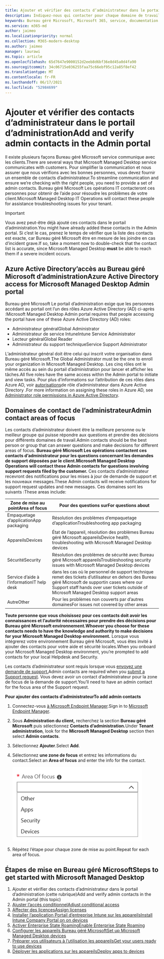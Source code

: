 ```yaml
---
title: Ajouter et vérifier des contacts d’administrateur dans le portail d’administration
description: Indiquez-nous qui contacter pour chaque domaine de travail.
keywords: Bureau géré Microsoft, Microsoft 365, service, documentation
ms.service: m365-md
author: jaimeo
ms.localizationpriority: normal
ms.collection: M365-modern-desktop
ms.author: jaimeo
manager: laurawi
ms.topic: article
ms.openlocfilehash: 65d7647e9000152d2eeb8d6bf36e8d45a0d4fa90
ms.sourcegitcommit: 34c06715e036255faa75c66ebf95c12a85f8ef42
ms.translationtype: MT
ms.contentlocale: fr-FR
ms.lasthandoff: 06/17/2021
ms.locfileid: "52984699"
---
```

# <a name="add-and-verify-admin-contacts-in-the-admin-portal"></a><span data-ttu-id="2ade7-104">Ajouter et vérifier des contacts d’administrateur dans le portail d’administration</span><span class="sxs-lookup"><span data-stu-id="2ade7-104">Add and verify admin contacts in the Admin portal</span></span>

<span data-ttu-id="2ade7-105">Il existe plusieurs façons Bureau géré Microsoft service communique avec les clients.</span><span class="sxs-lookup"><span data-stu-id="2ade7-105">There are several ways that Microsoft Managed Desktop service communicates with customers.</span></span> <span data-ttu-id="2ade7-106">Pour simplifier la communication et nous assurer que nous vérifions avec les bonnes personnes, vous devez fournir un ensemble de contacts d’administrateur.</span><span class="sxs-lookup"><span data-stu-id="2ade7-106">To streamline communication and ensure we’re checking with the right people, you need to provide a set of admin contacts.</span></span> <span data-ttu-id="2ade7-107">Bureau géré Microsoft Les opérations IT contacteront ces personnes pour obtenir de l’aide pour résoudre les problèmes de votre client.</span><span class="sxs-lookup"><span data-stu-id="2ade7-107">Microsoft Managed Desktop IT Operations will contact these people for assistance troubleshooting issues for your tenant.</span></span>

> [!IMPORTANT]
> <span data-ttu-id="2ade7-108">Vous avez peut-être déjà ajouté ces contacts dans le portail d’administration.</span><span class="sxs-lookup"><span data-stu-id="2ade7-108">You might have already added these contacts in the Admin portal.</span></span> <span data-ttu-id="2ade7-109">Si c’est le cas, prenez le temps de vérifier que  la liste des contacts est exacte, car Bureau géré Microsoft être en mesure de les joindre en cas d’incident grave.</span><span class="sxs-lookup"><span data-stu-id="2ade7-109">If so, take a moment now to double-check that the contact list is accurate, since Microsoft Managed Desktop **must** be able to reach them if a severe incident occurs.</span></span>

## <a name="azure-active-directory-access-for-microsoft-managed-desktop-admin-portal"></a><span data-ttu-id="2ade7-110">Azure Active Directory’accès au Bureau géré Microsoft d’administration</span><span class="sxs-lookup"><span data-stu-id="2ade7-110">Azure Active Directory access for Microsoft Managed Desktop Admin portal</span></span>

<span data-ttu-id="2ade7-111">Bureau géré Microsoft Le portail d’administration exige que les personnes accédant au portail ont l’un des rôles Azure Active Directory (AD) ci-après :</span><span class="sxs-lookup"><span data-stu-id="2ade7-111">Microsoft Managed Desktop Admin portal requires that people accessing the portal have one of these Azure Active Directory (AD) roles:</span></span>
- <span data-ttu-id="2ade7-112">Administrateur général</span><span class="sxs-lookup"><span data-stu-id="2ade7-112">Global Administrator</span></span>
- <span data-ttu-id="2ade7-113">Administrateur de service Intune</span><span class="sxs-lookup"><span data-stu-id="2ade7-113">Intune Service Administrator</span></span>
- <span data-ttu-id="2ade7-114">Lecteur général</span><span class="sxs-lookup"><span data-stu-id="2ade7-114">Global Reader</span></span>
- <span data-ttu-id="2ade7-115">Administrateur du support technique</span><span class="sxs-lookup"><span data-stu-id="2ade7-115">Service Support Administrator</span></span>

<span data-ttu-id="2ade7-116">L’administrateur général doit être celui qui inscrit votre organisation dans Bureau géré Microsoft.</span><span class="sxs-lookup"><span data-stu-id="2ade7-116">The Global Administrator must be the one to enroll your organization in Microsoft Managed Desktop.</span></span> <span data-ttu-id="2ade7-117">Les cinq rôles ont le même accès au sein du portail d’administration pour lancer et afficher les tâches.</span><span class="sxs-lookup"><span data-stu-id="2ade7-117">All five roles have the same access within the Admin portal to initiate and view tasks.</span></span> <span data-ttu-id="2ade7-118">Pour plus d’informations sur l’attribution de ces rôles dans Azure AD, voir [autorisations](/azure/active-directory/users-groups-roles/directory-assign-admin-roles)de rôle d’administrateur dans Azure Active Directory .</span><span class="sxs-lookup"><span data-stu-id="2ade7-118">For more information on assigning these roles in Azure AD, see [Administrator role permissions in Azure Active Directory](/azure/active-directory/users-groups-roles/directory-assign-admin-roles).</span></span> 

## <a name="admin-contact-areas-of-focus"></a><span data-ttu-id="2ade7-119">Domaines de contact de l’administrateur</span><span class="sxs-lookup"><span data-stu-id="2ade7-119">Admin contact areas of focus</span></span>

<span data-ttu-id="2ade7-120">Les contacts d’administrateur doivent être la meilleure personne ou le meilleur groupe qui puisse répondre aux questions et prendre des décisions pour différents domaines de travail.</span><span class="sxs-lookup"><span data-stu-id="2ade7-120">Admin contacts should be the best person or group that can answer questions and make decisions for different areas of focus.</span></span> <span data-ttu-id="2ade7-121">**Bureau géré Microsoft Les opérations contactent ces contacts d’administrateur pour les questions concernant les demandes de support déposées par le client.**</span><span class="sxs-lookup"><span data-stu-id="2ade7-121">**Microsoft Managed Desktop Operations will contact these Admin contacts for questions involving support requests filed by the customer.**</span></span> <span data-ttu-id="2ade7-122">Ces contacts d’administrateur recevront des notifications pour les mises à jour de demande de support et les nouveaux messages.</span><span class="sxs-lookup"><span data-stu-id="2ade7-122">These Admin contacts will receive notifications for support request updates and new messages.</span></span> <span data-ttu-id="2ade7-123">Ces domaines sont les suivants :</span><span class="sxs-lookup"><span data-stu-id="2ade7-123">These areas include:</span></span>

<span data-ttu-id="2ade7-124">Zone de mise au point</span><span class="sxs-lookup"><span data-stu-id="2ade7-124">Area of focus</span></span> | <span data-ttu-id="2ade7-125">Pour des questions sur</span><span class="sxs-lookup"><span data-stu-id="2ade7-125">For questions about</span></span>
--- | ---
<span data-ttu-id="2ade7-126">Empaquetage d’application</span><span class="sxs-lookup"><span data-stu-id="2ade7-126">App packaging</span></span> | <span data-ttu-id="2ade7-127">Résolution des problèmes d’empaquetage d’application</span><span class="sxs-lookup"><span data-stu-id="2ade7-127">Troubleshooting app packaging</span></span>
<span data-ttu-id="2ade7-128">Appareils</span><span class="sxs-lookup"><span data-stu-id="2ade7-128">Devices</span></span> | <span data-ttu-id="2ade7-129">État de l’appareil, résolution des problèmes Bureau géré Microsoft appareils</span><span class="sxs-lookup"><span data-stu-id="2ade7-129">Device health, troubleshooting with Microsoft Managed Desktop devices</span></span>
<span data-ttu-id="2ade7-130">Sécurité</span><span class="sxs-lookup"><span data-stu-id="2ade7-130">Security</span></span> | <span data-ttu-id="2ade7-131">Résolution des problèmes de sécurité avec Bureau géré Microsoft appareils</span><span class="sxs-lookup"><span data-stu-id="2ade7-131">Troubleshooting security issues with Microsoft Managed Desktop devices</span></span>
<span data-ttu-id="2ade7-132">Service d’aide à l’information</span><span class="sxs-lookup"><span data-stu-id="2ade7-132">IT help desk</span></span> | <span data-ttu-id="2ade7-133">dans les cas où le personnel de support technique remet des tickets d’utilisateur en dehors des Bureau géré Microsoft de support</span><span class="sxs-lookup"><span data-stu-id="2ade7-133">in cases where our Support staff hands over user tickets outside of Microsoft Managed Desktop support areas</span></span> 
<span data-ttu-id="2ade7-134">Autre</span><span class="sxs-lookup"><span data-stu-id="2ade7-134">Other</span></span> | <span data-ttu-id="2ade7-135">Pour les problèmes non couverts par d’autres domaines</span><span class="sxs-lookup"><span data-stu-id="2ade7-135">For issues not covered by other areas</span></span>

<span data-ttu-id="2ade7-136">**Toute personne que vous choisissez pour ces contacts doit avoir les connaissances et l’autorité nécessaires pour prendre des décisions pour Bureau géré Microsoft environnement.**</span><span class="sxs-lookup"><span data-stu-id="2ade7-136">**Whoever you choose for these contacts needs to have the knowledge and authority to make decisions for your Microsoft Managed Desktop environment.**</span></span> <span data-ttu-id="2ade7-137">Lorsque vous intégrerez votre environnement Bureau géré Microsoft, vous êtes invité à ajouter des contacts pour votre aide et sécurité locales.</span><span class="sxs-lookup"><span data-stu-id="2ade7-137">When you onboard your Microsoft Managed Desktop environment, you’re prompted to add contacts for your local Helpdesk and Security.</span></span> 

<span data-ttu-id="2ade7-138">Les contacts d’administrateur sont requis lorsque vous [envoyez une demande de support.](../service-description/support.md)</span><span class="sxs-lookup"><span data-stu-id="2ade7-138">Admin contacts are required when you [submit a Support request](../service-description/support.md).</span></span> <span data-ttu-id="2ade7-139">Vous devez avoir un contact d’administrateur pour la zone de focus de la demande de support.</span><span class="sxs-lookup"><span data-stu-id="2ade7-139">You’ll need to have an admin contact for the focus area of the Support request.</span></span> 

<span data-ttu-id="2ade7-140">**Pour ajouter des contacts d’administrateur**</span><span class="sxs-lookup"><span data-stu-id="2ade7-140">**To add admin contacts**</span></span>

1.  <span data-ttu-id="2ade7-141">Connectez-vous [à Microsoft Endpoint Manager](https://endpoint.microsoft.com).</span><span class="sxs-lookup"><span data-stu-id="2ade7-141">Sign in to [Microsoft Endpoint Manager](https://endpoint.microsoft.com).</span></span> 

2.  <span data-ttu-id="2ade7-142">Sous **Administration du client,** recherchez la section **Bureau géré Microsoft** puis sélectionnez **Contacts d’administration.**</span><span class="sxs-lookup"><span data-stu-id="2ade7-142">Under **Tenant administration**, look for the **Microsoft Managed Desktop** section then select **Admin contacts**.</span></span> 

3. <span data-ttu-id="2ade7-143">Sélectionnez **Ajouter**.</span><span class="sxs-lookup"><span data-stu-id="2ade7-143">Select **Add**.</span></span>

4.  <span data-ttu-id="2ade7-144">Sélectionnez **une zone de focus** et entrez les informations du contact.</span><span class="sxs-lookup"><span data-stu-id="2ade7-144">Select an **Area of focus** and enter the info for the contact.</span></span> 

    ![liste des domaines de mise au point, tels que Autres, Applications et Sécurité](../../media/areaoffocus.png)

5. <span data-ttu-id="2ade7-146">Répétez l’étape pour chaque zone de mise au point.</span><span class="sxs-lookup"><span data-stu-id="2ade7-146">Repeat for each area of focus.</span></span> 

## <a name="steps-to-get-started-with-microsoft-managed-desktop"></a><span data-ttu-id="2ade7-147">Étapes de mise en Bureau géré Microsoft</span><span class="sxs-lookup"><span data-stu-id="2ade7-147">Steps to get started with Microsoft Managed Desktop</span></span>

1. <span data-ttu-id="2ade7-148">Ajouter et vérifier des contacts d’administrateur dans le portail d’administration (cette rubrique)</span><span class="sxs-lookup"><span data-stu-id="2ade7-148">Add and verify admin contacts in the Admin portal (this topic)</span></span>
2. [<span data-ttu-id="2ade7-149">Ajuster l’accès conditionnel</span><span class="sxs-lookup"><span data-stu-id="2ade7-149">Adjust conditional access</span></span>](conditional-access.md)
3. [<span data-ttu-id="2ade7-150">Affecter des licences</span><span class="sxs-lookup"><span data-stu-id="2ade7-150">Assign licenses</span></span>](assign-licenses.md)
4. [<span data-ttu-id="2ade7-151">Installer l’application Portail d’entreprise Intune sur les appareils</span><span class="sxs-lookup"><span data-stu-id="2ade7-151">Install Intune Company Portal on on devices</span></span>](company-portal.md)
5. [<span data-ttu-id="2ade7-152">Activer Enterprise State Roaming</span><span class="sxs-lookup"><span data-stu-id="2ade7-152">Enable Enterprise State Roaming</span></span>](enterprise-state-roaming.md)
6. [<span data-ttu-id="2ade7-153">Configurer les appareils Bureau géré Microsoft</span><span class="sxs-lookup"><span data-stu-id="2ade7-153">Set up Microsoft Managed Desktop devices</span></span>](set-up-devices.md)
7. [<span data-ttu-id="2ade7-154">Préparer vos utilisateurs à l’utilisation les appareils</span><span class="sxs-lookup"><span data-stu-id="2ade7-154">Get your users ready to use devices</span></span>](get-started-devices.md)
8. [<span data-ttu-id="2ade7-155">Déployer les applications sur les appareils</span><span class="sxs-lookup"><span data-stu-id="2ade7-155">Deploy apps to devices</span></span>](deploy-apps.md)
